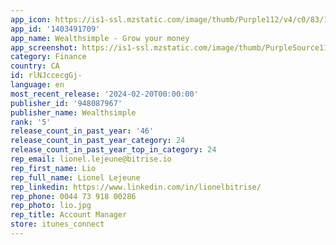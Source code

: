 ```yaml
---
app_icon: https://is1-ssl.mzstatic.com/image/thumb/Purple112/v4/c0/83/10/c0831044-855b-8163-79c6-136005c80c57/AppIcon-0-0-1x_U007emarketing-0-10-0-0-85-220.png/1024x1024bb.png
app_id: '1403491709'
app_name: Wealthsimple - Grow your money
app_screenshot: https://is1-ssl.mzstatic.com/image/thumb/PurpleSource116/v4/47/08/de/4708deb9-5edf-68b6-ff9a-4e9c6ec71a38/95d31add-a82f-48f7-bd09-6c5b83cba142_5.5_managed.png/1242x2208bb.png
category: Finance
country: CA
id: rlNJccecgGj-
language: en
most_recent_release: '2024-02-20T00:00:00'
publisher_id: '948087967'
publisher_name: Wealthsimple
rank: '5'
release_count_in_past_year: '46'
release_count_in_past_year_category: 24
release_count_in_past_year_top_in_category: 24
rep_email: lionel.lejeune@bitrise.io
rep_first_name: Lio
rep_full_name: Lionel Lejeune
rep_linkedin: https://www.linkedin.com/in/lionelbitrise/
rep_phone: 0044 73 918 00286
rep_photo: lio.jpg
rep_title: Account Manager
store: itunes_connect
---
```

